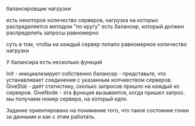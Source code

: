 балансировщик нагрузки

есть некоторое количество серверов, нагрузка на которых распределяется методом "по кругу"
есть балансир, который должен распределить запросы равномерно

суть в том, чтобы на каждый сервер попало равномерное количество нагрузки

У балансира есть несколько функций

Init - инициализирует собственно балансер - представьте, что устанавливает соединения с указанным колчиеством серверов.
GiveStat - даёт статистику, сколько запросов пришло на каждый из серверов.
GiveNode - эта функция вызывается, когда пришел запрос. мы получаем номер сервера, на который идти.

Задание ориентировано на понимание того, что такое состояние гонки за данными и как с этим работать.